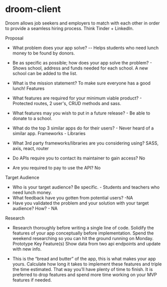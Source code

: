 # droom-client

Droom allows job seekers and employers to match with each other in order to provide a seamless hiring process. Think Tinder + LinkedIn.

Proposal

- What problem does your app solve? -- Helps students who need lunch money to be found by donors.
- Be as specific as possible; how does your app solve the problem? - Shows school, address and funds needed for each school. A new school can be added to the list.
- What is the mission statement? To make sure everyone has a good lunch!
  Features

- What features are required for your minimum viable product? - Protected routes, 2 user's, CRUD methods and sass.
- What features may you wish to put in a future release? - Be able to donate to a school.
- What do the top 3 similar apps do for their users? - Never heard of a similar app.
  Frameworks - Libraries

- What 3rd party frameworks/libraries are you considering using? SASS, axis, react, router
- Do APIs require you to contact its maintainer to gain access? No
- Are you required to pay to use the API? No

Target Audience

- Who is your target audience? Be specific. - Students and teachers who need lunch money.
- What feedback have you gotten from potential users? -NA
- Have you validated the problem and your solution with your target audience? How? - NA

Research

- Research thoroughly before writing a single line of code. Solidify the features of your app conceptually before implementation. Spend the weekend researching so you can hit the ground running on Monday.
  Prototype Key Feature(s) Show data from two api endpoints and update with new info.

- This is the “bread and butter” of the app, this is what makes your app yours. Calculate how long it takes to implement these features and triple the time estimated. That way you’ll have plenty of time to finish. It is preferred to drop features and spend more time working on your MVP features if needed.
